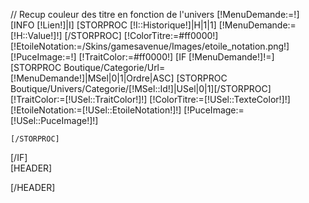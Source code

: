 // Recup couleur des titre en fonction de l'univers
[!MenuDemande:=!]
[INFO [!Lien!]|I]
[STORPROC [!I::Historique!]|H|1|1]
	[!MenuDemande:=[!H::Value!]!]
[/STORPROC]
[!ColorTitre:=#ff0000!]
[!EtoileNotation:=/Skins/gamesavenue/Images/etoile_notation.png!]
[!PuceImage:=!]
[!TraitColor:=#ff0000!]
[IF [!MenuDemande!]!=]
	[STORPROC Boutique/Categorie/Url=[!MenuDemande!]|MSel|0|1|Ordre|ASC]
		[STORPROC Boutique/Univers/Categorie/[!MSel::Id!]|USel|0|1][/STORPROC]
		[!TraitColor:=[!USel::TraitColor!]!]
		[!ColorTitre:=[!USel::TexteColor!]!]
		[!EtoileNotation:=[!USel::EtoileNotation!]!]
		[!PuceImage:=[!USel::PuceImage!]!]
		
	[/STORPROC]
[/IF]	
[HEADER]
<style>
	.blocambiance_puce a {
		background:url(/[!PuceImage!]) no-repeat 0px 3px;
		
	}
	.blocambiance_puce div a {
		background:none;
		
	}
	.blocambiance_color{
		color:[!ColorTitre!]
		
	}
	.blocambiance_border_bottom {
		border-bottom:1px solid [!ColorTitre!];
	}

	.blocambiance_border_right {
		border-right:1px solid [!ColorTitre!];
	}


	.blocambiance_etoile {
		background:url(/[!EtoileNotation!]) no-repeat 40% 30%;
		
	}
	hr {color:[!TraitColor!];margin:10px}
</style>
[/HEADER]